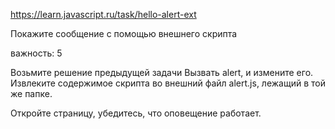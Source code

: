 https://learn.javascript.ru/task/hello-alert-ext

Покажите сообщение с помощью внешнего скрипта

важность: 5

Возьмите решение предыдущей задачи Вызвать alert, и измените его. Извлеките содержимое скрипта во внешний файл alert.js, лежащий в той же папке.

Откройте страницу, убедитесь, что оповещение работает.
